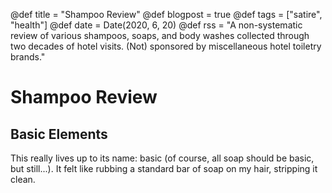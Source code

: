 @def title = "Shampoo Review"
@def blogpost = true
@def tags = ["satire", "health"]
@def date = Date(2020, 6, 20)
@def rss = "A non-systematic review of various shampoos, soaps, and body washes collected through two decades of hotel visits. (Not) sponsored by miscellaneous hotel toiletry brands."


# Shampoo Review

## Basic Elements
This really lives up to its name: basic (of course, all soap should be basic, but still...). It felt like rubbing a standard bar of soap on my hair, stripping it clean.